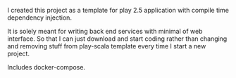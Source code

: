 I created this project as a template for play 2.5 application with compile time dependency injection.

It is solely meant for writing back end services with minimal of web interface. So that I can just download and start coding rather than changing and removing stuff from play-scala template every time I start a new project.

Includes docker-compose.
